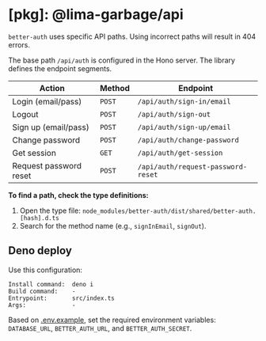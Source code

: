 # [pkg]: @lima-garbage/api

`better-auth` uses specific API paths. Using incorrect paths will result in 404
errors.

The base path `/api/auth` is configured in the Hono server. The library defines
the endpoint segments.

| Action                 | Method | Endpoint                           |
| ---------------------- | ------ | ---------------------------------- |
| Login (email/pass)     | `POST` | `/api/auth/sign-in/email`          |
| Logout                 | `POST` | `/api/auth/sign-out`               |
| Sign up (email/pass)   | `POST` | `/api/auth/sign-up/email`          |
| Change password        | `POST` | `/api/auth/change-password`        |
| Get session            | `GET`  | `/api/auth/get-session`            |
| Request password reset | `POST` | `/api/auth/request-password-reset` |

**To find a path, check the type definitions:**

1.  Open the type file:
    `node_modules/better-auth/dist/shared/better-auth.[hash].d.ts`
2.  Search for the method name (e.g., `signInEmail`, `signOut`).

## Deno deploy

Use this configuration:

```
Install command:  deno i
Build command:    -
Entrypoint:       src/index.ts
Args:             -
```

Based on [.env.example](.env.example), set the required environment variables:
`DATABASE_URL`, `BETTER_AUTH_URL`, and `BETTER_AUTH_SECRET`.

